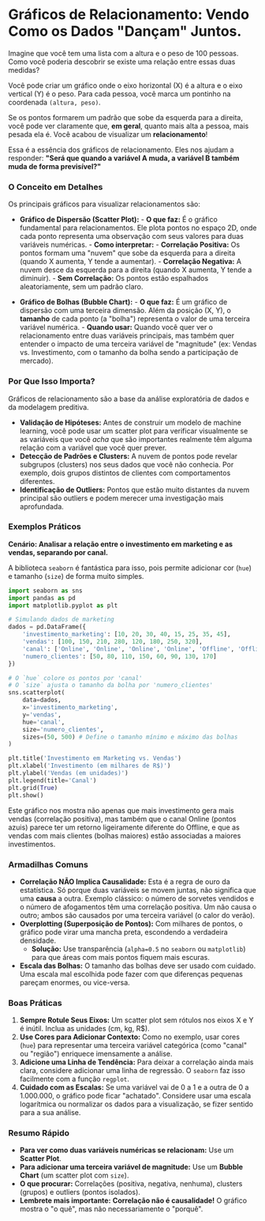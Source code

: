 # Gráficos de Relacionamento: Vendo Como os Dados "Dançam" Juntos.

Imagine que você tem uma lista com a altura e o peso de 100 pessoas. Como você poderia descobrir se existe uma relação entre essas duas medidas?

Você pode criar um gráfico onde o eixo horizontal (X) é a altura e o eixo vertical (Y) é o peso. Para cada pessoa, você marca um pontinho na coordenada `(altura, peso)`.

Se os pontos formarem um padrão que sobe da esquerda para a direita, você pode ver claramente que, **em geral**, quanto mais alta a pessoa, mais pesada ela é. Você acabou de visualizar um **relacionamento**!

Essa é a essência dos gráficos de relacionamento. Eles nos ajudam a responder: **"Será que quando a variável A muda, a variável B também muda de forma previsível?"**

### O Conceito em Detalhes

Os principais gráficos para visualizar relacionamentos são:

- **Gráfico de Dispersão (Scatter Plot):**
      - **O que faz:** É o gráfico fundamental para relacionamentos. Ele plota pontos no espaço 2D, onde cada ponto representa uma observação com seus valores para duas variáveis numéricas.
      - **Como interpretar:**
          - **Correlação Positiva:** Os pontos formam uma "nuvem" que sobe da esquerda para a direita (quando X aumenta, Y tende a aumentar).
          - **Correlação Negativa:** A nuvem desce da esquerda para a direita (quando X aumenta, Y tende a diminuir).
          - **Sem Correlação:** Os pontos estão espalhados aleatoriamente, sem um padrão claro.

- **Gráfico de Bolhas (Bubble Chart):**
      - **O que faz:** É um gráfico de dispersão com uma terceira dimensão. Além da posição (X, Y), o **tamanho** de cada ponto (a "bolha") representa o valor de uma terceira variável numérica.
      - **Quando usar:** Quando você quer ver o relacionamento entre duas variáveis principais, mas também quer entender o impacto de uma terceira variável de "magnitude" (ex: Vendas vs. Investimento, com o tamanho da bolha sendo a participação de mercado).

### Por Que Isso Importa?

Gráficos de relacionamento são a base da análise exploratória de dados e da modelagem preditiva.

- **Validação de Hipóteses:** Antes de construir um modelo de machine learning, você pode usar um scatter plot para verificar visualmente se as variáveis que você *acha* que são importantes realmente têm alguma relação com a variável que você quer prever.
- **Detecção de Padrões e Clusters:** A nuvem de pontos pode revelar subgrupos (clusters) nos seus dados que você não conhecia. Por exemplo, dois grupos distintos de clientes com comportamentos diferentes.
- **Identificação de Outliers:** Pontos que estão muito distantes da nuvem principal são outliers e podem merecer uma investigação mais aprofundada.

### Exemplos Práticos

**Cenário: Analisar a relação entre o investimento em marketing e as vendas, separando por canal.**

A biblioteca `seaborn` é fantástica para isso, pois permite adicionar cor (`hue`) e tamanho (`size`) de forma muito simples.

```python
import seaborn as sns
import pandas as pd
import matplotlib.pyplot as plt

# Simulando dados de marketing
dados = pd.DataFrame({
    'investimento_marketing': [10, 20, 30, 40, 15, 25, 35, 45],
    'vendas': [100, 150, 210, 280, 120, 180, 250, 320],
    'canal': ['Online', 'Online', 'Online', 'Online', 'Offline', 'Offline', 'Offline', 'Offline'],
    'numero_clientes': [50, 80, 110, 150, 60, 90, 130, 170]
})

# O `hue` colore os pontos por 'canal'
# O `size` ajusta o tamanho da bolha por 'numero_clientes'
sns.scatterplot(
    data=dados, 
    x='investimento_marketing', 
    y='vendas', 
    hue='canal', 
    size='numero_clientes',
    sizes=(50, 500) # Define o tamanho mínimo e máximo das bolhas
)

plt.title('Investimento em Marketing vs. Vendas')
plt.xlabel('Investimento (em milhares de R$)')
plt.ylabel('Vendas (em unidades)')
plt.legend(title='Canal')
plt.grid(True)
plt.show()
```
Este gráfico nos mostra não apenas que mais investimento gera mais vendas (correlação positiva), mas também que o canal Online (pontos azuis) parece ter um retorno ligeiramente diferente do Offline, e que as vendas com mais clientes (bolhas maiores) estão associadas a maiores investimentos.

### Armadilhas Comuns

- **Correlação NÃO Implica Causalidade:** Esta é a regra de ouro da estatística. Só porque duas variáveis se movem juntas, não significa que uma **causa** a outra. Exemplo clássico: o número de sorvetes vendidos e o número de afogamentos têm uma correlação positiva. Um não causa o outro; ambos são causados por uma terceira variável (o calor do verão).
- **Overplotting (Superposição de Pontos):** Com milhares de pontos, o gráfico pode virar uma mancha preta, escondendo a verdadeira densidade.
  - **Solução:** Use transparência (`alpha=0.5` no `seaborn` ou `matplotlib`) para que áreas com mais pontos fiquem mais escuras.
- **Escala das Bolhas:** O tamanho das bolhas deve ser usado com cuidado. Uma escala mal escolhida pode fazer com que diferenças pequenas pareçam enormes, ou vice-versa.

### Boas Práticas

1.  **Sempre Rotule Seus Eixos:** Um scatter plot sem rótulos nos eixos X e Y é inútil. Inclua as unidades (cm, kg, R$).
2.  **Use Cores para Adicionar Contexto:** Como no exemplo, usar cores (`hue`) para representar uma terceira variável categórica (como "canal" ou "região") enriquece imensamente a análise.
3.  **Adicione uma Linha de Tendência:** Para deixar a correlação ainda mais clara, considere adicionar uma linha de regressão. O `seaborn` faz isso facilmente com a função `regplot`.
4.  **Cuidado com as Escalas:** Se uma variável vai de 0 a 1 e a outra de 0 a 1.000.000, o gráfico pode ficar "achatado". Considere usar uma escala logarítmica ou normalizar os dados para a visualização, se fizer sentido para a sua análise.

### Resumo Rápido
- **Para ver como duas variáveis numéricas se relacionam:** Use um **Scatter Plot**.
- **Para adicionar uma terceira variável de magnitude:** Use um **Bubble Chart** (um scatter plot com `size`).
- **O que procurar:** Correlações (positiva, negativa, nenhuma), clusters (grupos) e outliers (pontos isolados).
- **Lembrete mais importante:** **Correlação não é causalidade!** O gráfico mostra o "o quê", mas não necessariamente o "porquê".